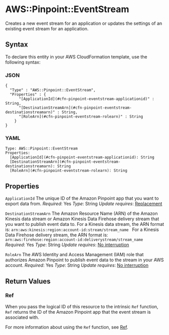 # AWS::Pinpoint::EventStream<a name="aws-resource-pinpoint-eventstream"></a>

Creates a new event stream for an application or updates the settings of an existing event stream for an application\.

## Syntax<a name="aws-resource-pinpoint-eventstream-syntax"></a>

To declare this entity in your AWS CloudFormation template, use the following syntax:

### JSON<a name="aws-resource-pinpoint-eventstream-syntax.json"></a>

```
{
  "Type" : "AWS::Pinpoint::EventStream",
  "Properties" : {
      "[ApplicationId](#cfn-pinpoint-eventstream-applicationid)" : String,
      "[DestinationStreamArn](#cfn-pinpoint-eventstream-destinationstreamarn)" : String,
      "[RoleArn](#cfn-pinpoint-eventstream-rolearn)" : String
    }
}
```

### YAML<a name="aws-resource-pinpoint-eventstream-syntax.yaml"></a>

```
Type: AWS::Pinpoint::EventStream
Properties:
  [ApplicationId](#cfn-pinpoint-eventstream-applicationid): String
  [DestinationStreamArn](#cfn-pinpoint-eventstream-destinationstreamarn): String
  [RoleArn](#cfn-pinpoint-eventstream-rolearn): String
```

## Properties<a name="aws-resource-pinpoint-eventstream-properties"></a>

`ApplicationId`  <a name="cfn-pinpoint-eventstream-applicationid"></a>
The unique ID of the Amazon Pinpoint app that you want to export data from\.
*Required*: Yes
*Type*: String
*Update requires*: [Replacement](https://docs.aws.amazon.com/AWSCloudFormation/latest/UserGuide/using-cfn-updating-stacks-update-behaviors.html#update-replacement)

`DestinationStreamArn`  <a name="cfn-pinpoint-eventstream-destinationstreamarn"></a>
The Amazon Resource Name \(ARN\) of the Amazon Kinesis data stream or Amazon Kinesis Data Firehose delivery stream that you want to publish event data to\.
For a Kinesis data stream, the ARN format is: `arn:aws:kinesis:region:account-id:stream/stream_name `
For a Kinesis Data Firehose delivery stream, the ARN format is: `arn:aws:firehose:region:account-id:deliverystream/stream_name `
*Required*: Yes
*Type*: String
*Update requires*: [No interruption](https://docs.aws.amazon.com/AWSCloudFormation/latest/UserGuide/using-cfn-updating-stacks-update-behaviors.html#update-no-interrupt)

`RoleArn`  <a name="cfn-pinpoint-eventstream-rolearn"></a>
The AWS Identity and Access Management \(IAM\) role that authorizes Amazon Pinpoint to publish event data to the stream in your AWS account\.
*Required*: Yes
*Type*: String
*Update requires*: [No interruption](https://docs.aws.amazon.com/AWSCloudFormation/latest/UserGuide/using-cfn-updating-stacks-update-behaviors.html#update-no-interrupt)

## Return Values<a name="aws-resource-pinpoint-eventstream-return-values"></a>

### Ref<a name="aws-resource-pinpoint-eventstream-return-values-ref"></a>

When you pass the logical ID of this resource to the intrinsic `Ref` function, `Ref` returns the ID of the Amazon Pinpoint app that the event stream is associated with\.

For more information about using the `Ref` function, see [Ref](https://docs.aws.amazon.com/AWSCloudFormation/latest/UserGuide/intrinsic-function-reference-ref.html)\.
